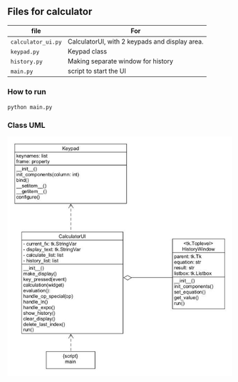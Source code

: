 ## Files for calculator

| file               | For                                            |
|--------------------|------------------------------------------------|
| `calculator_ui.py` | CalculatorUI, with 2 keypads and display area. |
| `keypad.py`        | Keypad class                                   |
| `history.py`       | Making separate window for history             |
| `main.py`          | script to start the UI                         |

### How to run

```
python main.py
```

### Class UML

![calculator_uml](calculatorUML.jpg)
